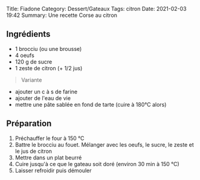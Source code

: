 Title: Fiadone
Category: Dessert/Gateaux
Tags: citron
Date:  2021-02-03 19:42
Summary: Une recette Corse au citron

## Ingrédients
- 1 brocciu (ou une brousse)
- 4 oeufs
- 120 g de sucre
- 1 zeste de citron (+ 1/2 jus)

> Variante

- ajouter un c à s de farine
- ajouter de l'eau de vie
- mettre une pâte sablée en fond de tarte (cuire à 180°C alors)

## Préparation
1. Préchauffer le four à 150 °C
2. Battre le brocciu au fouet. Mélanger avec les oeufs, le sucre, le zeste et le jus de citron
3. Mettre dans un plat beurré
4. Cuire jusqu'à ce que le gateau soit doré (environ 30 min à 150 °C)
5. Laisser refroidir puis démouler
